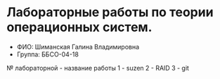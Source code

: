 # Лабораторные работы по теории операционных систем.
- ФИО: Шиманская Галина Владимировна
- Группа: ББСО-04-18

№ лабораторной - название работы
1 - suzen
2 - RAID
3 - git
